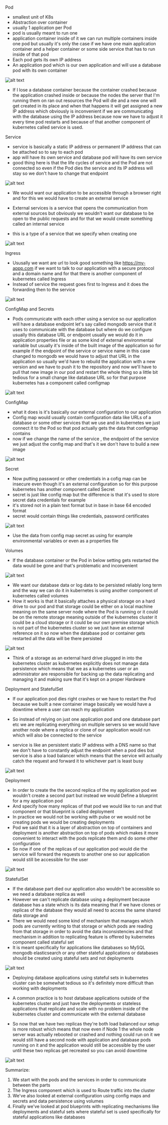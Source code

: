 Pod
- smallest unit of K8s
- Abstraction over container
- usually 1 application per Pod 
- pod is usually meant to run one 
- application container inside of it we can run multiple containers inside one pod but usually it's only the case if we have one main application container and a helper container or some side service that has to run inside of that pod
- Each pod gets its own IP address
- An application pod which is our own application and will use a database pod with its own container

![alt text](image-1.png)


- If I lose a database container because the container crashed because the application crashed inside or because the nodes the server that I'm running them on ran out resources the Pod will die and a new one will get created in its place and when that happens it will get assigned a new IP address which obviously is inconvenient if we are communicating with the database using the IP address because now we have to adjust it every time pod restarts and because of that another component of kubernetes called service is used.

Service
- service is basically a static IP address or permanent IP address that can be attached so to say to each pod
- app will have its own service and database pod will have its own service
- good thing here is that the life cycles of service and the Pod are not connected so even if the Pod dies the service and its IP address will stay so we don't have to change that endpoint

![alt text](image.png)


-  We would want our application to be accessible through a browser right and for this we would have to create an external service
- External services is a service that opens the communication from external sources but obviously we wouldn't want our database to be open to the public requests and for that we would create something called an internal service

- this is a type of a service that we specify when creating one

![alt text](image-2.png)

Ingress
- Ususally we want are url to look good something like https://my-appp.com if we want to talk to our application with a secure protocol and a domain name and for that there is another component of kubernetes called Ingress
- Instead of service the request goes first to Ingress and it does the forwarding then to the service

![alt text](image-3.png)


ConfigMap and Secrets

- Pods communicate with each other using a service so our application will have a database endpoint let's say called mongodb service that it uses to communicate with the database but where do we configure usually this database URL or endpoint usually we would do it in application properties file or as some kind of external environmental variable but usually it's inside of the built image of the application so for example if the endpoint of the service or service name in this case changed to mongodb we would have to adjust that URL in the application so usually we'd have to rebuild the application with a new version and we have to push it to the repository and now we'll have to pull that new image in our pod and restart the whole thing so a little bit tedious for a small change like database URL so for that purpose kubernetes has a component called configmap


![alt text](image-4.png)

ConfigMap
- what it does is it's basically our external configuration to our application
- Config map would usually contain configuration data like URLs of a database or some other services that we use and in kubernetes we just connect it to the Pod so that pod actually gets the data that configmap contains
- now if we change the name of the service
, the endpoint of the service we just adjust the config map and that's it we don't have to build a new image

![alt text](image-5.png)

Secret
- Now putting password or other credentials in a cofig map can be insecure even though it's an external configuration so for this purpose kubernetes has another component called Secret
- secret is just like config map but the difference is that it's used to store secret data credentials for example
- it's stored not in a plain text format but in base in base 64 encoded format 
- secret would contain things like credentials, password certificates

![alt text](image-6.png)

- Use the data from config map secret as using for example environmental variables or even as a properties file

Volumes

- If the database container or the Pod in below setting gets restarted the data would be gone and that's problematic and inconvenient

![alt text](image-7.png)

- We want our database data or log data to be persisted reliably long term and the way we can do it in kubernetes is using another component of kubernetes called volumes
- How it works is that it basically  attaches a physical storage on a hard drive to our pod and that storage could be either on a local machine meaning on the same server node where the Pod is running or it could be on the remote storage meaning outside of the kubernetes cluster it could be a cloud storage or it could be our own premise storage which is not part of the kubernetes cluster so we just have an external reference on it so now when the database pod or container gets restarted all the data will be there persisted

![alt text](image-8.png)

-  Think of a storage as an external hard drive plugged in into the kubernetes cluster as kubernetes explicitly does not manage data persistence which means that we as a kubernetes user or an administrator are responsible for backing up the data replicating and managing it and making sure that it's kept on a proper Hardware


Deployment and StatefulSet

- If our application pod dies right crashes or we have to restart the Pod because we built a new container image basically we would have a downtime where a user can reach my application
- So instead of relying on just one application pod and one database part
etc we are replicating everything on multiple servers so we would have another node where a replica or clone of our application would run which will also be connected to the service

- service is like an persistent static IP address with a DNS name so that we don't have to constantly adjust the endpoint when a pod dies but service is also a load balancer which means that the service will actually catch the request and forward it to whichever part is least busy

![alt text](image-9.png)

Deployment
- In order to create the the second replica of the my application pod we wouldn't create a second part but instead we would Define a blueprint for a my application pod
- And specify how many replicas of that pod we would like to run and that component or that blueprint is called deployment
-  In practice we would not be working with pulse or we would not be creating pods we would be creating deployments
- Pod we said that it is a layer of abstraction on top of containers and deployment is another abstraction on top of pods which makes it more convenient to interact with the pods replicate them and do some other configuration 
- So now if one of the replicas of our application pod would die the service will forward the requests to another one so our application would still be accessible for the user 

![alt text](image-10.png)

StatefulSet
- If the database part died our application also wouldn't be accessible so we need a database replica as well
- However we can't replicate database using a deployment because database has a state which is its data meaning that if we have clones or replicas of the database they would all need to access the same shared data storage and
- There we would need some kind of mechanism that manages which pods are currently writing to that storage or which pods are reading from that storage in order to avoid the data inconsistencies and that mechanism in addition to replicating feature is offered by kubernetes component called stateful set
- It is meant specifically for applications like databases so MySQL mongodb elasticsearch or any other stateful applications or databases should be created using stateful sets and not deployments

![alt text](image-11.png)

-  Deploying database applications using stateful sets in kubernetes cluster can be somewhat tedious so it's definitely more difficult than working with deployments
- A common practice is to host database applications outside of the kubernetes cluster and just have the deployments or stateless applications that replicate and scale with no problem inside of the kubernetes cluster and communicate with the external database

- So now that we have two replicas  they're both load balanced our setup is more robust which means that now even if Node 1 the whole node server was actually rebooted or crashed and nothing could run on it we would still have a second node with application and database pods running on it and the application would still be accessible by the user until these two replicas get recreated so you can avoid downtime

![alt text](image-12.png)


Summarize:

1. We start with the pods and the services in order to communicate between the parts  
2. The Ingress component which is used to Route traffic into the cluster 
3. We've also looked at external configuration using config maps and secrets and data persistence using volumes
4. Finally we've looked at pod blueprints with replicating mechanisms like deployments and stateful sets where stateful set is used specifically for stateful applications like databases
